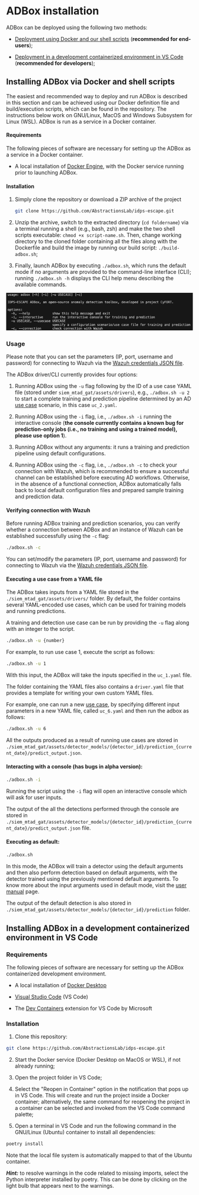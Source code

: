 # ADBox installation

ADBox can be deployed using the following two methods:
  
- [Deployment using Docker and our shell scripts](#installing-adbox-via-docker-and-shell-scripts) (**recommended for end-users**);

- [Deployment in a development containerized environment in VS Code](#installing-adbox-in-a-development-containerized-environment-in-vs-code) (**recommended for developers**);
  
## Installing ADBox via Docker and shell scripts

The easiest and recommended way to deploy and run ADBox is described in this section and can be achieved using our Docker definition file and build/execution scripts, which can be found in the repository. The instructions below work on GNU/Linux, MacOS and Windows Subsystem for Linux (WSL). ADBox is run as a service in a Docker container.

#### Requirements

The following pieces of software are necessary for setting up the ADBox as a service in a Docker container.

- A local installation of [Docker Engine](https://docs.docker.com/engine/install/), with the Docker service running prior to launching ADBox.

#### Installation

1. Simply clone the repository or download a ZIP archive of the project 

    ```sh
    git clone https://github.com/AbstractionsLab/idps-escape.git
    ```

2.  Unzip the archive, switch to the extracted directory (`cd foldername`) via a terminal running a shell (e.g., bash, zsh) and make the two shell scripts executable: `chmod +x script-name.sh`. Then, change working directory to the cloned folder containing all the files along with the Dockerfile and build the image by running our build script: `./build-adbox.sh`;

3. Finally, launch ADBox by executing `./adbox.sh`, which runs the default mode if no arguments are provided to the command-line interface (CLI); running `./adbox.sh -h` displays the CLI help menu describing the available commands.

![ADBox CLI](./_figures/adbox-cli.png)

### Usage

Please note that you can set the parameters (IP, port, username and password) for connecting to Wazuh via the [Wazuh credentials JSON file](../../siem_mtad_gat/assets/secrets/wazuh_credentials.json).

The ADBox driver/CLI currently provides four options:

1. Running ADBox using the `-u` flag following by the ID of a use case YAML file (stored under `siem_mtad_gat/assets/drivers`), e.g., `./adbox.sh -u 2` to start a complete training and prediction pipeline determined by an AD [use case](./use_case.md) scenario, in this case `uc_2.yaml`.

1. Running ADBox using the `-i` flag, i.e., `./adbox.sh -i` running the interactive console (**the console currently contains a known bug for prediction-only jobs (i.e., no training and using a trained model), please use option 1**).

1. Running ADBox without any arguments: it runs a training and prediction pipeline using default configurations.

1. Running ADBox using the `-c` flag, i.e., `./adbox.sh -c` to check your connection with Wazuh, which is recommended to ensure a successful channel can be established before executing AD workflows. Otherwise, in the absence of a functional connection, ADBox automatically falls back to local default configuration files and prepared sample training and prediction data.

#### Verifying connection with Wazuh

Before running ADBox training and prediction scenarios, you can verify whether a connection between ADBox and an instance of Wazuh can be established successfully using the `-c` flag:

```sh
./adbox.sh -c
```

You can set/modify the parameters (IP, port, username and password) for connecting to Wazuh via the [Wazuh credentials JSON file](../../siem_mtad_gat/assets/secrets/wazuh_credentials.json).

#### Executing a use case from a YAML file

The ADBox takes inputs from a YAML file stored in the `./siem_mtad_gat/assets/drivers/` folder. By default, the folder contains several YAML-encoded use cases, which can be used for training models and running predictions.

A training and detection use case can be run by providing the `-u` flag along with an integer to the script.

```sh
./adbox.sh -u {number}
```

For example, to run use case 1, execute the script as follows:

```sh
./adbox.sh -u 1
```

With this input, the ADBox will take the inputs specified in the `uc_1.yaml` file.

The folder containing the YAML files also contains a `driver.yaml` file that provides a template for writing your own custom YAML files.

For example, one can run a new [use case](./use_case.md), by specifying different input parameters in a new YAML file, called `uc_6.yaml` and then run the adbox as follows:

```sh
./adbox.sh -u 6
```

All the outputs produced as a result of running use cases are stored in `./siem_mtad_gat/assets/detector_models/{detector_id}/prediction_{current_date}/predict_output.json`.

#### Interacting with a console (has bugs in alpha version):

```sh
./adbox.sh -i
```

Running the script using the `-i` flag will open an interactive console which will ask for user inputs.

The output of the all the detections performed through the console are stored in `./siem_mtad_gat/assets/detector_models/{detector_id}/prediction_{current_date}/predict_output.json` file.


#### Executing as default:

```sh
./adbox.sh
```

In this mode, the ADBox will train a detector using the default arguments and then also perform detection based on default arguments, with the detector trained using the previously mentioned default arguments. To know more about the input arguments used in default mode, visit the [user manual](./README.md) page.

The output of the default detection is also stored in `./siem_mtad_gat/assets/detector_models/{detector_id}/prediction` folder.

## Installing ADBox in a development containerized environment in VS Code 

### Requirements

The following pieces of software are necessary for setting up the ADBox containerized development environment.

* A local installation of [Docker Desktop](https://www.docker.com/products/docker-desktop/)

* [Visual Studio Code](https://code.visualstudio.com/) (VS Code)

* The [Dev Containers](https://marketplace.visualstudio.com/items?itemName=ms-vscode-remote.remote-containers) extension for VS Code by Microsoft

### Installation

1. Clone this repository:

```sh
git clone https://github.com/AbstractionsLab/idps-escape.git
```

2. Start the Docker service (Docker Desktop on MacOS or WSL), if not already running;

3. Open the project folder in VS Code;

4. Select the "Reopen in Container" option in the notification that pops up in VS Code. This will create and run the project inside a Docker container; alternatively, the same command for reopening the project in a container can be selected and invoked from the VS Code command palette;

5. Open a terminal in VS Code and run the following command in the GNU/Linux (Ubuntu) container to install all dependencies:

```sh
poetry install
```

Note that the local file system is automatically mapped to that of the Ubuntu container.

_**Hint:**_ to resolve warnings in the code related to missing imports, select the Python interpreter installed by poetry. This can be done by clicking on the light bulb that appears next to the warnings.